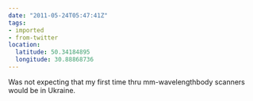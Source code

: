 ```yaml
---
date: "2011-05-24T05:47:41Z"
tags:
- imported
- from-twitter
location:
  latitude: 50.34184895
  longitude: 30.88868736
---
```

Was not expecting that my first time thru mm-wavelengthbody scanners would be in Ukraine.
